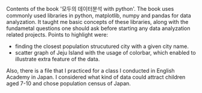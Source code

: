 Contents of the book '모두의 데이터분석 with python'.
The book uses commonly used libraries in python, matplotlib, numpy and pandas for data analyzation.
It taught me basic concepts of these libraries, along with the fundametal questions one should ask before starting any data analyzation related projects.
Points to highlight were:
- finding the closest population strucutured city with a given city name.
- scatter graph of Jeju Island with the usage of colorbar, which enabled to illustrate extra feature of the data.

Also, there is a file that I practiced for a class I conducted in English Academy in Japan. 
I considered what kind of data could attract children aged 7-10 and chose population census of Japan.
